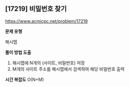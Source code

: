 ## [17219] 비밀번호 찾기

https://www.acmicpc.net/problem/17219

**문제 유형**

해시맵

**풀이 방법 도출**

1. 해시맵에 N개의 (사이트, 비밀번호) 저장
2. M개의 사이트 주소를 해시맵에서 검색하여 해당 비밀번호 출력

**시간 복잡도**
O(N+M)
